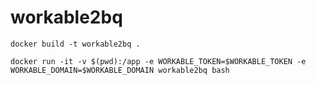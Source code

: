 # workable2bq

```
docker build -t workable2bq .
```

```
docker run -it -v $(pwd):/app -e WORKABLE_TOKEN=$WORKABLE_TOKEN -e WORKABLE_DOMAIN=$WORKABLE_DOMAIN workable2bq bash
```